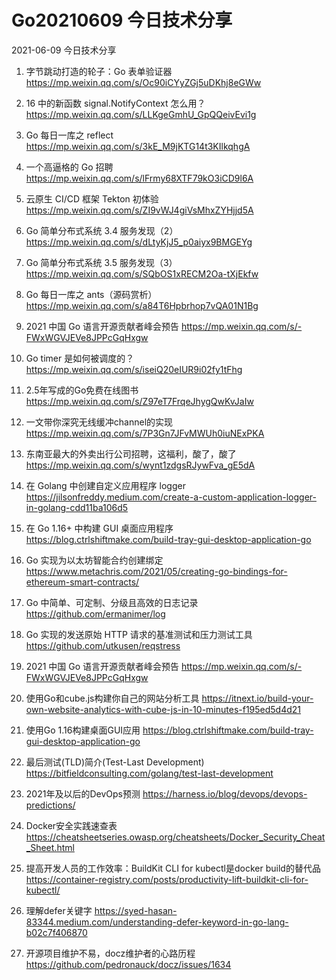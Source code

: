 # Go20210609 今日技术分享



2021-06-09 今日技术分享

1. 字节跳动打造的轮子：Go 表单验证器
https://mp.weixin.qq.com/s/Oc90iCYyZGj5uDKhj8eGWw

2. 16 中的新函数 signal.NotifyContext 怎么用？
https://mp.weixin.qq.com/s/LLKgeGmhU_GpQQeivEvi1g

3. Go 每日一库之 reflect
https://mp.weixin.qq.com/s/3kE_M9jKTG14t3KIlkqhgA

4. 一个高逼格的 Go 招聘
https://mp.weixin.qq.com/s/lFrmy68XTF79kO3iCD9l6A

5. 云原生 CI/CD 框架 Tekton 初体验
https://mp.weixin.qq.com/s/ZI9vWJ4giVsMhxZYHjjd5A

6. Go 简单分布式系统 3.4 服务发现（2）
https://mp.weixin.qq.com/s/dLtyKjJ5_p0aiyx9BMGEYg

7. Go 简单分布式系统 3.5 服务发现（3）
https://mp.weixin.qq.com/s/SQbOS1xRECM2Oa-tXjEkfw

8. Go 每日一库之 ants（源码赏析）
https://mp.weixin.qq.com/s/a84T6Hpbrhop7vQA01N1Bg

9. 2021 中国 Go 语言开源贡献者峰会预告
https://mp.weixin.qq.com/s/-FWxWGVJEVe8JPPcGqHxgw

10. Go timer 是如何被调度的？
https://mp.weixin.qq.com/s/iseiQ20eIUR9i02fy1tFhg

11. 2.5年写成的Go免费在线图书
https://mp.weixin.qq.com/s/Z97eT7FrqeJhygQwKvJaIw

12. 一文带你深究无线缓冲channel的实现
https://mp.weixin.qq.com/s/7P3Gn7JFvMWUh0iuNExPKA

13. 东南亚最大的外卖出行公司招聘，这福利，酸了，酸了
https://mp.weixin.qq.com/s/wynt1zdgsRJywFva_gE5dA

14. 在 Golang 中创建自定义应用程序 logger
https://jilsonfreddy.medium.com/create-a-custom-application-logger-in-golang-cdd11ba106d5

15. 在 Go 1.16+ 中构建 GUI 桌面应用程序
https://blog.ctrlshiftmake.com/build-tray-gui-desktop-application-go

16. Go 实现为以太坊智能合约创建绑定
https://www.metachris.com/2021/05/creating-go-bindings-for-ethereum-smart-contracts/

17. Go 中简单、可定制、分级且高效的日志记录
https://github.com/ermanimer/log

18. Go 实现的发送原始 HTTP 请求的基准测试和压力测试工具
https://github.com/utkusen/reqstress

19. 2021 中国 Go 语言开源贡献者峰会预告
https://mp.weixin.qq.com/s/-FWxWGVJEVe8JPPcGqHxgw

20. 使用Go和cube.js构建你自己的网站分析工具
https://itnext.io/build-your-own-website-analytics-with-cube-js-in-10-minutes-f195ed5d4d21

21. 使用Go 1.16构建桌面GUI应用
https://blog.ctrlshiftmake.com/build-tray-gui-desktop-application-go

22. 最后测试(TLD)简介(Test-Last Development)
https://bitfieldconsulting.com/golang/test-last-development

23. 2021年及以后的DevOps预测
https://harness.io/blog/devops/devops-predictions/

24. Docker安全实践速查表
https://cheatsheetseries.owasp.org/cheatsheets/Docker_Security_Cheat_Sheet.html

25. 提高开发人员的工作效率：BuildKit CLI for kubectl是docker build的替代品
https://container-registry.com/posts/productivity-lift-buildkit-cli-for-kubectl/

26. 理解defer关键字
https://syed-hasan-83344.medium.com/understanding-defer-keyword-in-go-lang-b02c7f406870

27. 开源项目维护不易，docz维护者的心路历程
https://github.com/pedronauck/docz/issues/1634
